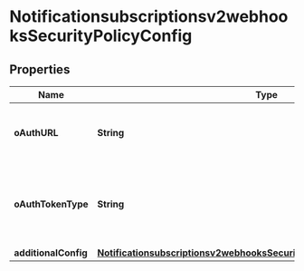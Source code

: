 
# Notificationsubscriptionsv2webhooksSecurityPolicyConfig

## Properties
Name | Type | Description | Notes
------------ | ------------- | ------------- | -------------
**oAuthURL** | **String** | Client direct endpoint to the oAuth server. |  [optional]
**oAuthTokenType** | **String** | Token type for the oAuth config.  Possible values: - Bearer |  [optional]
**additionalConfig** | [**Notificationsubscriptionsv2webhooksSecurityPolicyConfigAdditionalConfig**](Notificationsubscriptionsv2webhooksSecurityPolicyConfigAdditionalConfig.md) |  |  [optional]



